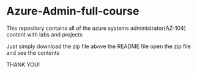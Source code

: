 # Azure-Admin-full-course
This repository contains all of the azure systems administrator(AZ-104) content with labs and projects

Just simply download the zip file above the README file 
open the zip file and see the contents

THANK YOU!
